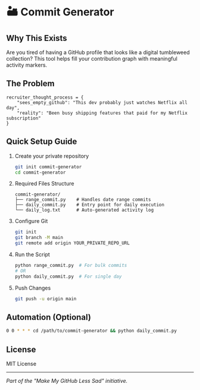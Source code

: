 # 🏜️ Commit Generator

## Why This Exists

Are you tired of having a GitHub profile that looks like a digital tumbleweed collection? This tool helps fill your contribution graph with meaningful activity markers.

## The Problem

```
recruiter_thought_process = {
    "sees_empty_github": "This dev probably just watches Netflix all day",
    "reality": "Been busy shipping features that paid for my Netflix subscription"
}
```

## Quick Setup Guide

1. Create your private repository
   ```bash
   git init commit-generator
   cd commit-generator
   ```

2. Required Files Structure
   ```
   commit-generator/
   ├── range_commit.py    # Handles date range commits
   ├── daily_commit.py    # Entry point for daily execution
   └── daily_log.txt      # Auto-generated activity log
   ```

3. Configure Git
   ```bash
   git init
   git branch -M main
   git remote add origin YOUR_PRIVATE_REPO_URL
   ```

4. Run the Script
   ```bash
   python range_commit.py  # For bulk commits
   # OR
   python daily_commit.py  # For single day
   ```

5. Push Changes
   ```bash
   git push -u origin main
   ```

## Automation (Optional)
```bash
0 0 * * * cd /path/to/commit-generator && python daily_commit.py
```

## License

MIT License

---
*Part of the "Make My GitHub Less Sad" initiative.*
